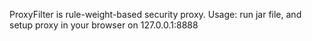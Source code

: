 ProxyFilter is rule-weight-based security proxy.
Usage: run jar file, and setup proxy in your browser on 127.0.0.1:8888
